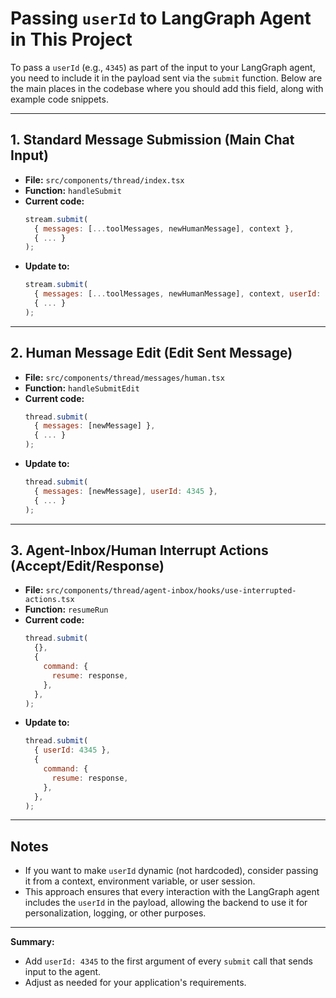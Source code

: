 # Passing `userId` to LangGraph Agent in This Project

To pass a `userId` (e.g., `4345`) as part of the input to your LangGraph agent, you need to include it in the payload sent via the `submit` function. Below are the main places in the codebase where you should add this field, along with example code snippets.

---

## 1. Standard Message Submission (Main Chat Input)

- **File:** `src/components/thread/index.tsx`
- **Function:** `handleSubmit`
- **Current code:**
  ```js
  stream.submit(
    { messages: [...toolMessages, newHumanMessage], context },
    { ... }
  );
  ```
- **Update to:**
  ```js
  stream.submit(
    { messages: [...toolMessages, newHumanMessage], context, userId: 4345 },
    { ... }
  );
  ```

---

## 2. Human Message Edit (Edit Sent Message)

- **File:** `src/components/thread/messages/human.tsx`
- **Function:** `handleSubmitEdit`
- **Current code:**
  ```js
  thread.submit(
    { messages: [newMessage] },
    { ... }
  );
  ```
- **Update to:**
  ```js
  thread.submit(
    { messages: [newMessage], userId: 4345 },
    { ... }
  );
  ```

---

## 3. Agent-Inbox/Human Interrupt Actions (Accept/Edit/Response)

- **File:** `src/components/thread/agent-inbox/hooks/use-interrupted-actions.tsx`
- **Function:** `resumeRun`
- **Current code:**
  ```js
  thread.submit(
    {},
    {
      command: {
        resume: response,
      },
    },
  );
  ```
- **Update to:**
  ```js
  thread.submit(
    { userId: 4345 },
    {
      command: {
        resume: response,
      },
    },
  );
  ```

---

## Notes

- If you want to make `userId` dynamic (not hardcoded), consider passing it from a context, environment variable, or user session.
- This approach ensures that every interaction with the LangGraph agent includes the `userId` in the payload, allowing the backend to use it for personalization, logging, or other purposes.

---

**Summary:**

- Add `userId: 4345` to the first argument of every `submit` call that sends input to the agent.
- Adjust as needed for your application's requirements.

